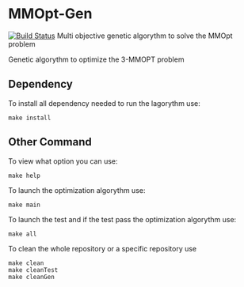 # MMOpt-Gen
[![Build Status](https://travis-ci.org/Ant-man74/MMOpt-Gen.svg?branch=master)](https://travis-ci.org/Ant-man74/MMOpt-Gen)
Multi objective genetic algorythm to solve the MMOpt problem

Genetic algorythm to optimize the 3-MMOPT problem

## Dependency

To install all dependency needed to run the lagorythm use:

    make install

## Other Command

To view what option you can use:

    make help


To launch the optimization algorythm use:

    make main
  
To launch the test and if the test pass the optimization algorythm use:

    make all

To clean the whole repository or a specific repository use

    make clean
    make cleanTest
    make cleanGen

